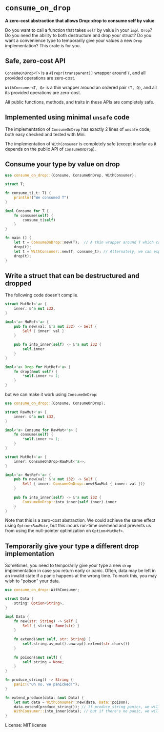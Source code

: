 # `consume_on_drop`

**A zero-cost abstraction that allows Drop::drop to consume self by value**

Do you want to call a function that takes `self` by value in your `impl Drop`? Do you need the ability
to both destructure and drop your struct? Do you want a convenience type to temporarily give your 
values a new `Drop` implementation? This crate is for you.

## Safe, zero-cost API

`ConsumeOnDrop<T>` is a `#[repr(transparent)]` wrapper around `T`, and all provided operations are zero-cost.

`WithConsumer<T, Q>` is a thin wrapper around an ordered pair `(T, Q)`, and all its provided operations are zero-cost.

All public functions, methods, and traits in these APIs are completely safe.

## Implemented using minimal `unsafe` code

The implementation of `ConsumeOnDrop` has exactly 2 lines of `unsafe` code, both easy checked and tested with Miri.

The implementation of `WithConsumer` is completely safe (except insofar as it depends on the public API of 
`ConsumeOnDrop`).

## Consume your type by value on drop

```rust
use consume_on_drop::{Consume, ConsumeOnDrop, WithConsumer};

struct T;

fn consume_t(_t: T) {
    println!("We consumed T")
}

impl Consume for T {
    fn consume(self) {
        consume_t(self)
    }
}

fn main () {
    let t = ConsumeOnDrop::new(T);  // A thin wrapper around T which calls T::consume on drop
    drop(t);
    let t = WithConsumer::new(T, consume_t); // Alternately, we can explicitly equip a T with a consumer.
    drop(t);
}
```

## Write a struct that can be destructured and dropped

The following code doesn't compile.

```rust
struct MutRef<'a> {
    inner: &'a mut i32,
}

impl<'a> MuRef<'a> {
    pub fn new(val: &'a mut i32) -> Self {
        Self { inner: val }
    }
    
    pub fn into_inner(self) -> &'a mut i32 {
        self.inner
    }
}

impl<'a> Drop for MutRef<'a> {
    fn drop(&mut self) {
        *self.inner += 1;
    }
}
```

but we can make it work using `ConsumeOnDrop`:

```rust
use consume_on_drop::{Consume, ConsumeOnDrop};

struct RawMut<'a> {
    inner: &'a mut i32,
}

impl<'a> Consume for RawMut<'a> {
    fn consume(self) {
        *self.inner += 1;
    }
}

struct MutRef<'a> {
    inner: ConsumeOnDrop<RawMut<'a>>,
}

impl<'a> MutRef<'a> {
    pub fn new(val: &'a mut i32) -> Self {
        Self { inner: ConsumeOnDrop::new(RawMut { inner: val })}
    }
    
    pub fn into_inner(self) -> &'a mut i32 {
        ConsumeOnDrop::into_inner(self.inner).inner
    }
}
```

Note that this is a zero-cost abstraction. We could achieve the same effect using `Option<RawMut>`, but this 
incurs run-time overhead and prevents us from using the null-pointer optimization on `Option<MutRef>`.

## Temporarily give your type a different drop implementation

Sometimes, you need to temporarily give your type a new `drop` implementation in case you return early or panic. 
Often, data may be left in an invalid state if a panic happens at the wrong time. To mark this, you may wish to "poison"
your data. 

```rust
use consume_on_drop::WithConsumer;

struct Data {
    string: Option<String>,
}

impl Data {
    fn new(str: String) -> Self {
        Self { string: Some(str) }
    }
    
    fn extend(&mut self, str: String) {
        self.string.as_mut().unwrap().extend(str.chars())
    }
    
    fn poison(&mut self) {
        self.string = None;
    }
}

fn produce_string() -> String {
    panic!("Oh no, we panicked!");
}

fn extend_produce(data: &mut Data) {
    let mut data = WithConsumer::new(data, Data::poison);
    data.extend(produce_string()); // if produce_string panics, we will drop data here and poison it
    WithConsumer::into_inner(data); // but if there's no panic, we will not poison.
}
```

License: MIT license